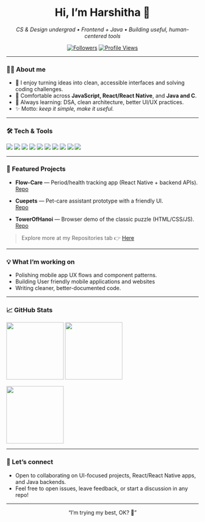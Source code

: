 <!-- Profile README for @Harshitha-Pai -->

<h1 align="center">Hi, I’m Harshitha 👋</h1>

<p align="center">
  <em>CS & Design undergrad • Frontend + Java • Building useful, human-centered tools</em>
</p>

<p align="center">
  <a href="https://github.com/Harshitha-Pai?tab=followers"><img alt="Followers" src="https://img.shields.io/github/followers/Harshitha-Pai?style=social"></a>
  <a href="https://github.com/Harshitha-Pai"><img alt="Profile Views" src="https://komarev.com/ghpvc/?username=Harshitha-Pai&style=flat"></a>
</p>

---

### 👩‍💻 About me
- 🎯 I enjoy turning ideas into clean, accessible interfaces and solving coding challenges.
- 🧩 Comfortable across **JavaScript, React/React Native**, and **Java and C**.
- 🌱 Always learning: DSA, clean architecture, better UI/UX practices.
- ✨ Motto: *keep it simple, make it useful.*

---

### 🛠️ Tech & Tools
<p>
  <img src="https://img.shields.io/badge/JavaScript-333?logo=javascript" />
  <img src="https://img.shields.io/badge/React-333?logo=react" />
  <img src="https://img.shields.io/badge/React%20Native-333?logo=react" />
  <img src="https://img.shields.io/badge/HTML5-333?logo=html5" />
  <img src="https://img.shields.io/badge/CSS3-333?logo=css3" />
  <img src="https://img.shields.io/badge/Java-333?logo=openjdk" />
  <img src="https://img.shields.io/badge/C-333?logo=c" />
  <img src="https://img.shields.io/badge/Git-333?logo=git" />
  <img src="https://img.shields.io/badge/MongoDB-333?logo=mongodb" />
  <img src="https://img.shields.io/badge/Spring%20Boot-333?logo=springboot" />
</p>

---

### 📌 Featured Projects

- **Flow-Care** — Period/health tracking app (React Native + backend APIs).  
  <a href="https://github.com/Harshitha-Pai/Flow-Care">Repo</a>

- **Cuepets** — Pet-care assistant prototype with a friendly UI.  
  <a href="https://github.com/Harshitha-Pai/Cuepets">Repo</a>

- **TowerOfHanoi** — Browser demo of the classic puzzle (HTML/CSS/JS).  
  <a href="https://github.com/Harshitha-Pai/TowerOfHanoi">Repo</a>

> Explore more at my Repositories tab 👉 <a href="https://github.com/Harshitha-Pai?tab=repositories">Here</a>

---

### 💡 What I’m working on
- Polishing mobile app UX flows and component patterns.
- Building User friendly mobile applications and websites
- Writing cleaner, better-documented code.

---

### 📈 GitHub Stats
<p>
  <img src="https://github-readme-stats.vercel.app/api?username=Harshitha-Pai&show_icons=true&hide_border=true" height="150" />
  <img src="https://github-readme-streak-stats.herokuapp.com?user=Harshitha-Pai&hide_border=true" height="150" />
</p>
<p>
  <img src="https://github-readme-stats.vercel.app/api/top-langs/?username=Harshitha-Pai&layout=compact&hide_border=true" height="150" />
</p>

---

### 🤝 Let’s connect
- Open to collaborating on UI-focused projects, React/React Native apps, and Java backends.
- Feel free to open issues, leave feedback, or start a discussion in any repo!

---

<p align="center">“I’m trying my best, OK? 🙂”</p>
